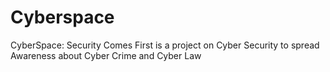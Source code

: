 # Cyberspace
CyberSpace: Security Comes First is a project on Cyber Security to  spread Awareness about Cyber Crime and Cyber Law
